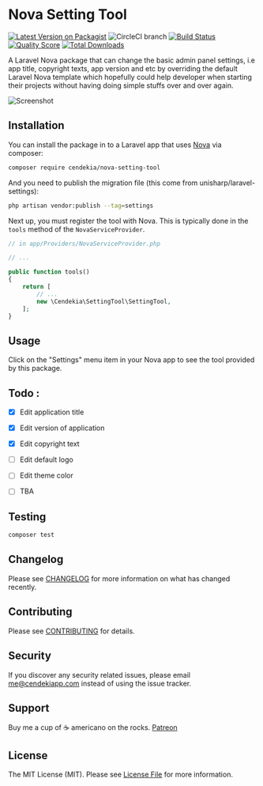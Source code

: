 # Nova Setting Tool

[![Latest Version on Packagist](https://img.shields.io/packagist/v/cendekia/nova-setting-tool.svg?style=flat-square)](https://packagist.org/packages/cendekia/nova-setting-tool)
![CircleCI branch](https://img.shields.io/circleci/project/github/cendekia/nova-setting-tool/master.svg?style=flat-square)
[![Build Status](https://img.shields.io/travis/cendekia/nova-setting-tool/master.svg?style=flat-square)](https://travis-ci.org/cendekia/nova-setting-tool)
[![Quality Score](https://img.shields.io/scrutinizer/g/cendekia/nova-setting-tool.svg?style=flat-square)](https://scrutinizer-ci.com/g/cendekia/nova-setting-tool)
[![Total Downloads](https://img.shields.io/packagist/dt/cendekia/nova-setting-tool.svg?style=flat-square)](https://packagist.org/packages/cendekia/nova-setting-tool)

A Laravel Nova package that can change the basic admin panel settings, i.e app title, copyright texts, app version and etc by overriding the default Laravel Nova template which hopefully could help developer when starting their projects without having doing simple stuffs over and over again.

![Screenshot](https://i.imgur.com/XhheWYv.png)

## Installation

You can install the package in to a Laravel app that uses [Nova](https://nova.laravel.com) via composer:

```bash
composer require cendekia/nova-setting-tool
```

And you need to publish the migration file (this come from unisharp/laravel-settings):

```bash
php artisan vendor:publish --tag=settings
```

Next up, you must register the tool with Nova. This is typically done in the `tools` method of the `NovaServiceProvider`.

```php
// in app/Providers/NovaServiceProvider.php

// ...

public function tools()
{
    return [
        // ...
        new \Cendekia\SettingTool\SettingTool,
    ];
}
```

## Usage

Click on the "Settings" menu item in your Nova app to see the tool provided by this package.


## Todo :

- [x] Edit application title
- [x] Edit version of application
- [x] Edit copyright text
- [ ] Edit default logo
- [ ] Edit theme color
- [ ] TBA


## Testing

``` bash
composer test
```

## Changelog

Please see [CHANGELOG](CHANGELOG.md) for more information on what has changed recently.

## Contributing

Please see [CONTRIBUTING](CONTRIBUTING.md) for details.

## Security

If you discover any security related issues, please email me@cendekiapp.com instead of using the issue tracker.

## Support

Buy me a cup of ☕ americano on the rocks. [Patreon](https://www.patreon.com/cendekia)

## License

The MIT License (MIT). Please see [License File](LICENSE.md) for more information.
